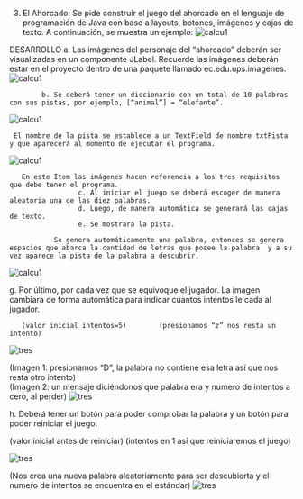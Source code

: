 3.	El Ahorcado: Se pide construir el juego del ahorcado en el lenguaje de programación de Java con base a layouts, botones, imágenes y cajas de texto. A continuación, se muestra un ejemplo:
![calcu1](https://user-images.githubusercontent.com/49041539/57349985-d1d88c00-7121-11e9-952e-cdc9cd769fd8.jpg)



DESARROLLO
          a. Las imágenes del personaje del “ahorcado” deberán ser visualizadas en un componente JLabel. Recuerde las imágenes deberán estar en el proyecto dentro de una paquete llamado ec.edu.ups.imagenes. 
![calcu1](https://user-images.githubusercontent.com/49041539/57350023-0b10fc00-7122-11e9-8e2d-7d6a6f7acdbd.jpg)


            b. Se deberá tener un diccionario con un total de 10 palabras con sus pistas, por ejemplo, [“animal”] = “elefante”. 
![calcu1](https://user-images.githubusercontent.com/49041539/57350064-38f64080-7122-11e9-9a78-253b01a493b6.jpg)


     El nombre de la pista se establece a un TextField de nombre txtPista y que aparecerá al momento de ejecutar el programa.
![calcu1](https://user-images.githubusercontent.com/49041539/57350104-54614b80-7122-11e9-9c99-6bb8e0c8f95b.jpg)


       En este Ítem las imágenes hacen referencia a los tres requisitos que debe tener el programa.
                     c. Al iniciar el juego se deberá escoger de manera aleatoria una de las diez palabras. 
                     d. Luego, de manera automática se generará las cajas de texto.  
                     e. Se mostrará la pista. 

               Se genera automáticamente una palabra, entonces se genera espacios que abarca la cantidad de letras que posee la palabra  y a su vez aparece la pista de la palabra a descubrir.
![calcu1](https://user-images.githubusercontent.com/49041539/57350160-95596000-7122-11e9-9e29-70716833ee18.jpg)


g. Por último, por cada vez que se equivoque el jugador. La imagen cambiara de forma automática para indicar  cuantos intentos le cada al jugador. 

       (valor inicial intentos=5)        (presionamos “z” nos resta un intento)
![tres](https://user-images.githubusercontent.com/49041539/57350639-82e02600-7124-11e9-94c7-df823f2c6f0c.png)


(Imagen 1: presionamos “D”, la palabra no contiene esa letra así que nos resta otro intento)      
(Imagen 2: un mensaje diciéndonos que palabra era y numero de intentos a cero, al perder)
![tres](https://user-images.githubusercontent.com/49041539/57350712-be7af000-7124-11e9-94b3-89dcfb964352.png)



 h. Deberá tener un botón para poder comprobar la palabra y un botón para poder reiniciar el juego. 
 
 (valor inicial antes de reiniciar)                    (intentos en 1 así que reiniciaremos el juego)
                                                                            
![tres](https://user-images.githubusercontent.com/49041539/57350756-ea967100-7124-11e9-99da-a2ddf42e7537.png)

 (Nos crea una nueva palabra aleatoriamente para ser descubierta y el numero de intentos se encuentra en el estándar)
![tres](https://user-images.githubusercontent.com/49041539/57350830-36491a80-7125-11e9-8b8f-de4d8532cff5.png)
